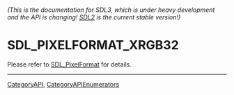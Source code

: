 ###### (This is the documentation for SDL3, which is under heavy development and the API is changing! [SDL2](https://wiki.libsdl.org/SDL2/) is the current stable version!)
# SDL_PIXELFORMAT_XRGB32

Please refer to [SDL_PixelFormat](SDL_PixelFormat) for details.

----
[CategoryAPI](CategoryAPI), [CategoryAPIEnumerators](CategoryAPIEnumerators)

